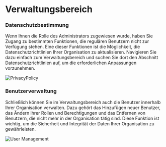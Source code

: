# Verwaltungsbereich

### **Datenschutzbestimmung**

Wenn Ihnen die Rolle des Administrators zugewiesen wurde, haben Sie Zugang zu bestimmten Funktionen, die regulären Benutzern nicht zur Verfügung stehen. Eine dieser Funktionen ist die Möglichkeit, die Datenschutzrichtlinien Ihrer Organisation zu aktualisieren. Navigieren Sie dazu einfach zum Verwaltungsbereich und suchen Sie dort den Abschnitt Datenschutzrichtlinien auf, um die erforderlichen Anpassungen vorzunehmen.

![PrivacyPolicy](https://i.imgur.com/lJHS7sM.png)

### **Benutzerverwaltung**

Schließlich können Sie im Verwaltungsbereich auch die Benutzer innerhalb Ihrer Organisation verwalten. Dazu gehört das Hinzufügen neuer Benutzer, das Ändern ihrer Rollen und Berechtigungen und das Entfernen von Benutzern, die nicht mehr in der Organisation tätig sind. Diese Funktion ist wichtig, um die Sicherheit und Integrität der Daten Ihrer Organisation zu gewährleisten.

![User Management](https://i.imgur.com/4sWjtlp.gif)

